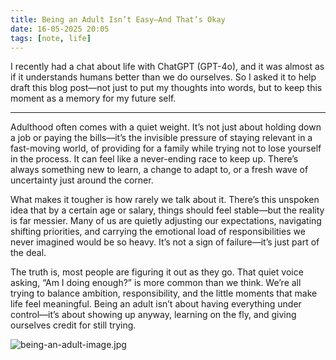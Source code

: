```yaml
---
title: Being an Adult Isn’t Easy—And That’s Okay
date: 16-05-2025 20:05
tags: [note, life]
---
```


I recently had a chat about life with ChatGPT (GPT-4o), and it was almost as if it understands humans better than we do ourselves. So I asked it to help draft this blog post—not just to put my thoughts into words, but to keep this moment as a memory for my future self.

---

Adulthood often comes with a quiet weight. It’s not just about holding down a job or paying the bills—it’s the invisible pressure of staying relevant in a fast-moving world, of providing for a family while trying not to lose yourself in the process. It can feel like a never-ending race to keep up. There’s always something new to learn, a change to adapt to, or a fresh wave of uncertainty just around the corner.

What makes it tougher is how rarely we talk about it. There’s this unspoken idea that by a certain age or salary, things should feel stable—but the reality is far messier. Many of us are quietly adjusting our expectations, navigating shifting priorities, and carrying the emotional load of responsibilities we never imagined would be so heavy. It’s not a sign of failure—it’s just part of the deal.

The truth is, most people are figuring it out as they go. That quiet voice asking, “Am I doing enough?” is more common than we think. We’re all trying to balance ambition, responsibility, and the little moments that make life feel meaningful. Being an adult isn’t about having everything under control—it’s about showing up anyway, learning on the fly, and giving ourselves credit for still trying.

![being-an-adult-image.jpg](/images/being-an-adult.jpg)

